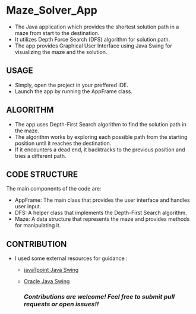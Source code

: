 
# Maze_Solver_App

* The Java application which provides the shortest solution path in a maze from start to the destination.
* It utilizes Depth Force Search (DFS) algorithm for solution path.
* The app provides Graphical User Interface using Java Swing for visualizing the maze and the solution.

## USAGE
* Simply, open the project in your preffered IDE.
* Launch the app by running the AppFrame class.

## ALGORITHM
* The app uses Depth-First Search algorithm to find the solution path in the maze.
* The algorithm works by exploring each possible path from the starting position until it reaches the destination. 
* If it encounters a dead end, it backtracks to the previous position and tries a different path.

## CODE STRUCTURE
The main components of the code are:

* AppFrame: The main class that provides the user interface and handles user input.
* DFS: A helper class that implements the Depth-First Search algorithm.
* Maze: A data structure that represents the maze and provides methods for manipulating it.

## CONTRIBUTION
* I used some external resources for guidance : 
    * [javaTpoint Java Swing](https://www.javatpoint.com/java-swing)
    * [Oracle Java Swing](https://docs.oracle.com/javase/tutorial/uiswing/index.html)
    
    

       ### ***Contributions are welcome! Feel free to submit pull requests or open issues!!***

